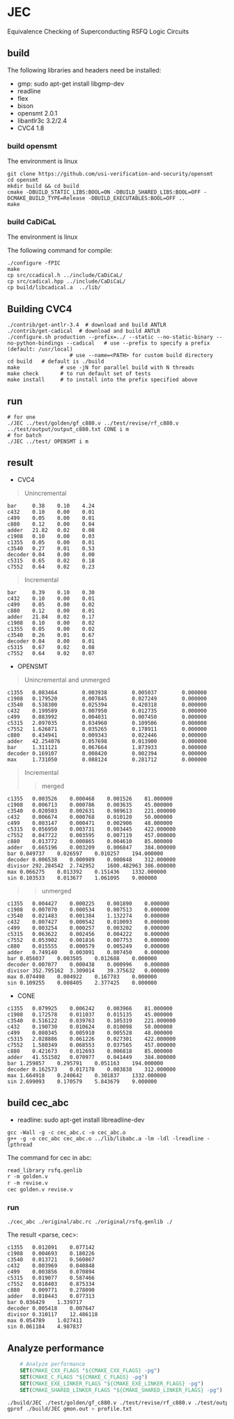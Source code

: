 # JEC

Equivalence Checking of Superconducting RSFQ Logic Circuits

## build

The following libraries and headers need be installed:

- gmp: sudo apt-get install libgmp-dev
- readline
- flex
- bison
- opensmt 2.0.1
- libantlr3c 3.2/2.4
- CVC4 1.8

### build opensmt

The environment is linux

``` shell
git clone https://github.com/usi-verification-and-security/opensmt
cd opensmt
mkdir build && cd build
cmake -DBUILD_STATIC_LIBS:BOOL=ON -DBUILD_SHARED_LIBS:BOOL=OFF -DCMAKE_BUILD_TYPE=Release -DBUILD_EXECUTABLES:BOOL=OFF ..
make
```

### build CaDiCaL

The environment is linux

The following command for compile:

``` shell
./configure -fPIC
make
cp src/ccadical.h ../include/CaDiCaL/
cp src/cadical.hpp ../include/CaDiCaL/
cp build/libcadical.a  ../lib/
```

## Building CVC4

``` shell
./contrib/get-antlr-3.4  # download and build ANTLR
./contrib/get-cadical  # download and build ANTLR
./configure.sh production --prefix=../ --static --no-static-binary --no-python-bindings --cadical   # use --prefix to specify a prefix (default: /usr/local)
                    # use --name=<PATH> for custom build directory
cd build   # default is ./build
make             # use -jN for parallel build with N threads
make check       # to run default set of tests
make install     # to install into the prefix specified above
```

## run

``` shell
# for one
./JEC ../test/golden/gf_c880.v ../test/revise/rf_c880.v ../test/output/output_c880.txt CONE i m
# for batch
./JEC ../test/ OPENSMT i m
```

## result

- CVC4

> Unincremental

``` csv
bar     0.38    0.10    4.24
c432    0.10    0.00    0.01
c499    0.05    0.00    0.01
c880    0.12    0.00    0.04
adder   21.82   0.02    0.08
c1908   0.10    0.00    0.03
c1355   0.05    0.00    0.01
c3540   0.27    0.01    0.53
decoder 0.04    0.00    0.00
c5315   0.65    0.02    0.18
c7552   0.64    0.02    0.23
```

> Incremental

``` csv
bar     0.39    0.10    0.30
c432    0.10    0.00    0.01
c499    0.05    0.00    0.02
c880    0.12    0.00    0.01
adder   21.84   0.02    0.17
c1908   0.10    0.00    0.02
c1355   0.05    0.00    0.02
c3540   0.26    0.01    0.67
decoder 0.04    0.00    0.01
c5315   0.67    0.02    0.08
c7552   0.64    0.02    0.07
```

- OPENSMT

> Unincremental and unmerged

``` csv
c1355   0.083464        0.003938        0.005037        0.000000
c1908   0.179520        0.007845        0.027249        0.000000
c3540   0.538300        0.025394        0.420318        0.000000
c432    0.199589        0.007950        0.012735        0.000000
c499    0.083992        0.004031        0.007450        0.000000
c5315   2.097035        0.034960        0.109506        0.000000
c7552   1.626871        0.035265        0.178911        0.000000
c880    0.434941        0.009343        0.022446        0.000000
adder   42.254076       0.057698        0.013900        0.000000
bar     1.311121        0.067664        1.873933        0.000000
decoder 0.169107        0.008420        0.002394        0.000000
max     1.731050        0.088124        0.281712        0.000000
```

> Incremental
>> merged

``` csv
c1355	0.003526	0.000468	0.001526	81.000000
c1908	0.006713	0.000786	0.003635	45.000000
c3540	0.020503	0.002631	0.989613	221.000000
c432	0.006674	0.000768	0.010120	50.000000
c499	0.003147	0.000471	0.002906	48.000000
c5315	0.056950	0.003731	0.003445	422.000000
c7552	0.047722	0.003595	0.007119	457.000000
c880	0.013772	0.000865	0.004610	85.000000
adder	0.665196	0.003209	0.006847	384.000000
bar	0.049737	0.026597	0.010257	194.000000
decoder	0.006538	0.000989	0.000848	312.000000
divisor	292.284542	2.742952	1600.482963	386.000000
max	0.066275	0.013392	0.151436	1332.000000
sin	0.103533	0.013677	1.061095	9.000000
```

>> unmerged

``` csv
c1355	0.004427	0.000225	0.001890	0.000000
c1908	0.007070	0.000534	0.007513	0.000000
c3540	0.021483	0.001384	1.132274	0.000000
c432	0.007427	0.000542	0.010093	0.000000
c499	0.003254	0.000257	0.003202	0.000000
c5315	0.063622	0.002456	0.004222	0.000000
c7552	0.053902	0.001816	0.007753	0.000000
c880	0.015555	0.000579	0.005249	0.000000
adder	0.749140	0.003091	0.007450	0.000000
bar	0.056037	0.003505	0.012688	0.000000
decoder	0.007077	0.000438	0.000996	0.000000
divisor	352.795162	3.309014	39.375632	0.000000
max	0.074498	0.004922	0.167783	0.000000
sin	0.109255	0.008405	2.377425	0.000000
```

- CONE

``` csv
c1355	0.079925	0.006242	0.003966	81.000000
c1908	0.172578	0.011037	0.015135	45.000000
c3540	0.516122	0.039763	0.105319	221.000000
c432	0.190730	0.010624	0.010098	50.000000
c499	0.080345	0.005910	0.005528	48.000000
c5315	2.028886	0.061226	0.027301	422.000000
c7552	1.580349	0.068553	0.037565	457.000000
c880	0.421673	0.012693	0.006818	85.000000
adder	41.551502	0.070977	0.041449	384.000000
bar	1.259857	0.295791	0.051163	194.000000
decoder	0.162573	0.017178	0.003838	312.000000
max	1.664918	0.240642	0.301837	1332.000000
sin	2.699093	0.170579	5.843679	9.000000
```

## build cec_abc

- readline: sudo apt-get install libreadline-dev

``` shell
gcc -Wall -g -c cec_abc.c -o cec_abc.o
g++ -g -o cec_abc cec_abc.o ../lib/libabc.a -lm -ldl -lreadline -lpthread
```

The command for cec in abc:

``` abc
read_library rsfq.genlib
r -m golden.v
r -m revise.v
cec golden.v revise.v
```

### run

``` shell
./cec_abc ./original/abc.rc ./original/rsfq.genlib ./
```

The result <parse, cec>:

``` csv
c1355	0.012091	0.077142
c1908	0.004693	0.180226
c3540	0.013721	0.560867
c432	0.003969	0.040848
c499	0.003856	0.070894
c5315	0.019077	0.587466
c7552	0.018403	0.875334
c880	0.009771	0.278090
adder	0.010443	0.077313
bar	0.036429	1.339717
decoder	0.005418	0.007647
divisor	0.310117	12.486118
max	0.054789	1.027411
sin	0.061184	4.987837
```

## Analyze performance

``` CMake
    # Analyze performance
    SET(CMAKE_CXX_FLAGS "${CMAKE_CXX_FLAGS} -pg")
    SET(CMAKE_C_FLAGS "${CMAKE_C_FLAGS} -pg")
    SET(CMAKE_EXE_LINKER_FLAGS "${CMAKE_EXE_LINKER_FLAGS} -pg")
    SET(CMAKE_SHARED_LINKER_FLAGS "${CMAKE_SHARED_LINKER_FLAGS} -pg")
```

``` bash
./build/JEC ./test/golden/gf_c880.v ./test/revise/rf_c880.v ./test/output/output_c880.txt CONE i m
gprof ./build/JEC gmon.out > profile.txt
```
